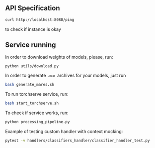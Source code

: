 ## API Specification

```bash
curl http://localhost:8080/ping
```

to check if instance is okay

## Service running

In order to download weights of models, please, run:

```bash
python utils/download.py
```

In order to generate `.mar` archives for your models, just run

```bash
bash generate_mares.sh
```

To run torchserve service, run:

```bash
bash start_torchserve.sh
```

To check if service works, run:

```bash
python processing_pipeline.py
```

Example of testing custom handler with context mocking:

```bash
pytest -v handlers/classifiers_handler/classifier_handler_test.py
```